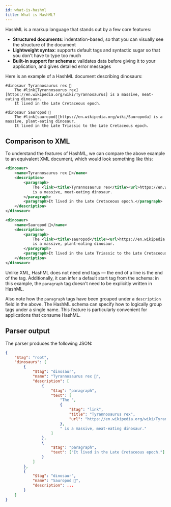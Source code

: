```yaml
---
id: what-is-hashml
title: What is HashML?
---
```


HashML is a markup language that stands out by a few core features:

-   **Structured documents**: indentation-based, so that you can visually see the structure of the document
-   **Lightweight syntax**: supports default tags and syntactic sugar so that you don't have to type too much
-   **Built-in support for schemas**: validates data before giving it to your application, and gives detailed error messages

Here is an example of a HashML document describing dinosaurs:

```hashml
#dinosaur Tyrannosaurus rex 🦖
    The #link[Tyrannosaurus rex][https://en.wikipedia.org/wiki/Tyrannosaurus] is a massive, meat-eating dinosaur.
	It lived in the Late Cretaceous epoch.

#dinosaur Sauropod 🦕
	The #link[sauropod][https://en.wikipedia.org/wiki/Sauropoda] is a massive, plant-eating dinosaur.
	It lived in the Late Triassic to the Late Cretaceous epoch.
```

## Comparison to XML

To understand the features of HashML, we can compare the above example to an equivalent XML document, which would look something like this:

```xml
<dinosaur>
	<name>Tyrannosaurus rex 🦖</name>
	<description>
		<paragraph>
            The <link><title>Tyrannosaurus rex</title><url>https://en.wikipedia.org/wiki/Tyrannosaurus</url></link>
            is a massive, meat-eating dinosaur.
        </paragraph>
		<paragraph>It lived in the Late Cretaceous epoch.</paragraph>
	</description>
</dinosaur>

<dinosaur>
	<name>Sauropod 🦕</name>
	<description>
		<paragraph>
            The <link><title>sauropod</title><url>https://en.wikipedia.org/wiki/Sauropoda</url></link>
            is a massive, plant-eating dinosaur.
        </paragraph>
		<paragraph>It lived in the Late Triassic to the Late Cretaceous epoch.</paragraph>
	</description>
</dinosaur>
```

Unlike XML, HashML does not need end tags &mdash; the end of a line is the end of the tag. Additionally, it can infer a default start tag from the schema: in this example, the `paragraph` tag doesn't need to be explicitly written in HashML.

Also note how the `paragraph` tags have been grouped under a `description` field in the above. The HashML schema can specify how to logically group tags under a single name. This feature is particularly convenient for applications that consume HashML.

## Parser output

The parser produces the following JSON:

```json
{
	"$tag": "root",
	"dinosaurs": [
		{
			"$tag": "dinosaur",
			"name": "Tyrannosaurus rex 🦖",
			"description": [
				{
					"$tag": "paragraph",
					"text": [
						"The ",
						{
							"$tag": "link",
							"title": "Tyrannosaurus rex",
							"url": "https://en.wikipedia.org/wiki/Tyrannosaurus"
						},
						" is a massive, meat-eating dinosaur."
					]
				},
				{
					"$tag": "paragraph",
					"text": ["It lived in the Late Cretaceous epoch."]
				}
			]
		},
		{
			"$tag": "dinosaur",
			"name": "Sauropod 🦕",
			"description": ...
		}
	]
}
```

